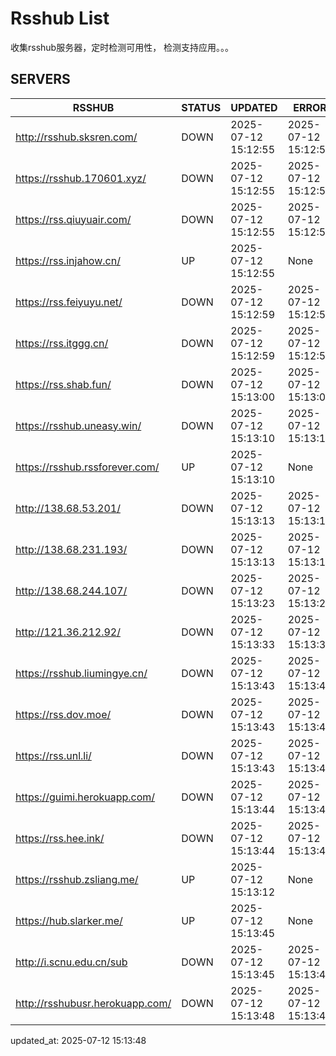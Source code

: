 # Rsshub List

收集rsshub服务器，定时检测可用性， 检测支持应用。。。


## SERVERS

|  RSSHUB   | STATUS  | UPDATED  | ERROR  | TWITTER |  
|  ----  | ----  | ----  | ----  | ---- |  
| http://rsshub.sksren.com/ | DOWN | 2025-07-12 15:12:55 | 2025-07-12 15:12:55 |  
| https://rsshub.170601.xyz/ | DOWN | 2025-07-12 15:12:55 | 2025-07-12 15:12:55 |  
| https://rss.qiuyuair.com/ | DOWN | 2025-07-12 15:12:55 | 2025-07-12 15:12:55 |  
| https://rss.injahow.cn/ | UP | 2025-07-12 15:12:55 | None ||  
| https://rss.feiyuyu.net/ | DOWN | 2025-07-12 15:12:59 | 2025-07-12 15:12:59 |  
| https://rss.itggg.cn/ | DOWN | 2025-07-12 15:12:59 | 2025-07-12 15:12:59 |  
| https://rss.shab.fun/ | DOWN | 2025-07-12 15:13:00 | 2025-07-12 15:13:00 |  
| https://rsshub.uneasy.win/ | DOWN | 2025-07-12 15:13:10 | 2025-07-12 15:13:10 |  
| https://rsshub.rssforever.com/ | UP | 2025-07-12 15:13:10 | None ||  
| http://138.68.53.201/ | DOWN | 2025-07-12 15:13:13 | 2025-07-12 15:13:13 |  
| http://138.68.231.193/ | DOWN | 2025-07-12 15:13:13 | 2025-07-12 15:13:13 |  
| http://138.68.244.107/ | DOWN | 2025-07-12 15:13:23 | 2025-07-12 15:13:23 |  
| http://121.36.212.92/ | DOWN | 2025-07-12 15:13:33 | 2025-07-12 15:13:33 |  
| https://rsshub.liumingye.cn/ | DOWN | 2025-07-12 15:13:43 | 2025-07-12 15:13:43 |  
| https://rss.dov.moe/ | DOWN | 2025-07-12 15:13:43 | 2025-07-12 15:13:43 |  
| https://rss.unl.li/ | DOWN | 2025-07-12 15:13:43 | 2025-07-12 15:13:43 |  
| https://guimi.herokuapp.com/ | DOWN | 2025-07-12 15:13:44 | 2025-07-12 15:13:44 |  
| https://rss.hee.ink/ | DOWN | 2025-07-12 15:13:44 | 2025-07-12 15:13:44 |  
| https://rsshub.zsliang.me/ | UP | 2025-07-12 15:13:12 | None |OK|  
| https://hub.slarker.me/ | UP | 2025-07-12 15:13:45 | None ||  
| http://i.scnu.edu.cn/sub | DOWN | 2025-07-12 15:13:45 | 2025-07-12 15:13:45 |  
| http://rsshubusr.herokuapp.com/ | DOWN | 2025-07-12 15:13:48 | 2025-07-12 15:13:48 |  
  

updated_at: 2025-07-12 15:13:48  
